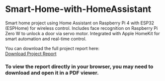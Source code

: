 # Smart-Home-with-HomeAssistant
Smart home project using Home Assistant on Raspberry Pi 4 with ESP32 (ESPHome) for wireless control. Includes face recognition on Raspberry Pi Zero W to unlock a door via servo motor. Integrated with Apple HomeKit for smart automation and real-time control.

You can download the full project report here:  
[Download Project Report](README.pdf)

### To view the report directly in your browser, you may need to download and open it in a PDF viewer.
